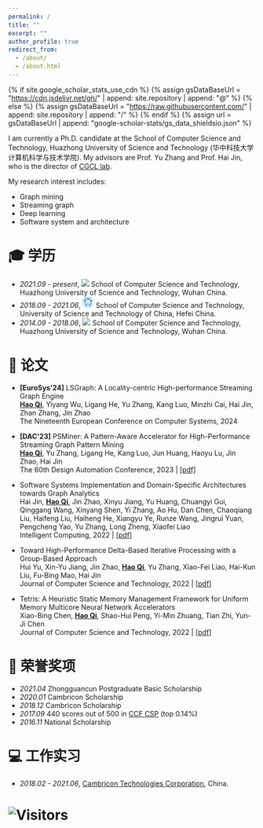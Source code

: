 ```yaml
---
permalink: /
title: ""
excerpt: ""
author_profile: true
redirect_from: 
  - /about/
  - /about.html
---
```


{% if site.google_scholar_stats_use_cdn %}
{% assign gsDataBaseUrl = "https://cdn.jsdelivr.net/gh/" | append: site.repository | append: "@" %}
{% else %}
{% assign gsDataBaseUrl = "https://raw.githubusercontent.com/" | append: site.repository | append: "/" %}
{% endif %}
{% assign url = gsDataBaseUrl | append: "google-scholar-stats/gs_data_shieldsio.json" %}

<span class='anchor' id='about-me'></span>
I am currently a Ph.D. candidate at the School of Computer Science and Technology, Huazhong University of Science and Technology (华中科技大学计算机科学与技术学院). My advisors are Prof. Yu Zhang and Prof. Hai Jin, who is the director of [CGCL lab](http://grid.hust.edu.cn/).

<!-- My research focuses on deployable hardware accelerators (with special interests in FPGAs) for complex graph applications such as dynamic graph processing and hypergraph analytics. -->



<!-- I’m currently a Ph.D. student at CGCL, HUST, in a group managed by Hai Jin. -->

My research interest includes: 
- Graph mining
- Streaming graph
- Deep learning
- Software system and architecture


  


<span class='anchor' id='-xl'></span>

# 🎓 学历
- *2021.09 - present*, <a href="http://english.hust.edu.cn/"><img class="svg" src="/images/HUST_logo.svg" width="23pt"></a> School of Computer Science and Technology, Huazhong University of Science and Technology, Wuhan China. 
- *2018.09 - 2021.06*, <a href="http://en.ustc.edu.cn/"><img class="svg" src="/images/USTC_logo.svg" width="23pt"></a> School of Computer Science and Technology, University of Science and Technology of China, Hefei China. 
- *2014.09 - 2018.06*, <a href="http://english.hust.edu.cn/"><img class="svg" src="/images/HUST_logo.svg" width="23pt"></a> School of Computer Science and Technology, Huazhong University of Science and Technology, Wuhan China. 

 
<span class='anchor' id='-lwzl'></span>

# 📝 论文

* **[EuroSys'24]** LSGraph: A Locality-centric High-performance Streaming Graph Engine<br>
**<u>Hao Qi</u>**, Yiyang Wu, Ligang He, Yu Zhang, Kang Luo, Minzhi Cai, Hai Jin, Zhan Zhang, Jin Zhao<br>
The Nineteenth European Conference on Computer Systems, 2024

* **[DAC'23]** PSMiner: A Pattern-Aware Accelerator for High-Performance Streaming Graph Pattern Mining<br>
**<u>Hao Qi</u>**, Yu Zhang, Ligang He, Kang Luo, Jun Huang, Haoyu Lu, Jin Zhao, Hai Jin<br>
The 60th Design Automation Conference, 2023 | [[pdf]](/files/PSMiner.pdf)

* Software Systems Implementation and Domain-Specific Architectures towards Graph Analytics<br>
Hai Jin, **<u>Hao Qi</u>**, Jin Zhao, Xinyu Jiang, Yu Huang, Chuangyi Gui, Qinggang Wang, Xinyang Shen, Yi Zhang, Ao Hu, Dan Chen, Chaoqiang Liu, Haifeng Liu, Haiheng He, Xiangyu Ye, Runze Wang, Jingrui Yuan, Pengcheng Yao, Yu Zhang, Long Zheng, Xiaofei Liao<br>
Intelligent Computing, 2022 | [[pdf]](/files/greview.pdf)

* Toward High-Performance Delta-Based Iterative Processing with a Group-Based Approach<br>
Hui Yu, Xin-Yu Jiang, Jin Zhao, **<u>Hao Qi</u>**, Yu Zhang, Xiao-Fei Liao, Hai-Kun Liu, Fu-Bing Mao, Hai Jin<br>
Journal of Computer Science and Technology, 2022 | [[pdf]](/files/aiter.pdf)

* Tetris: A Heuristic Static Memory Management Framework for Uniform Memory Multicore Neural Network Accelerators<br>
Xiao-Bing Chen, **<u>Hao Qi</u>**, Shao-Hui Peng, Yi-Min Zhuang, Tian Zhi, Yun-Ji Chen<br>
Journal of Computer Science and Technology, 2022 | [[pdf]](/files/tetris.pdf)





<span class='anchor' id='-ryjx'></span>

# 🏅 荣誉奖项
- *2021.04* Zhongguancun Postgraduate Basic Scholarship
- *2020.01* Cambricon Scholarship
- *2018.12* Cambricon Scholarship
- *2017.09* 440 scores out of 500 in [CCF CSP](https://www.cspro.org/) (top 0.14%)
- *2016.11* National Scholarship


<span class='anchor' id='-gzsx'></span>

# 💻 工作实习
- *2018.02 - 2021.06*, [Cambricon Technologies Corporation](https://www.cambricon.com/), China.

# ![Visitors](https://api.visitorbadge.io/api/visitors?path=https%3A%2F%2Fgithub.com%2Ftheqihao%2Ftheqihao.github.io&label=Visitors&countColor=%2337d67a&style=plastic&labelStyle=none)
